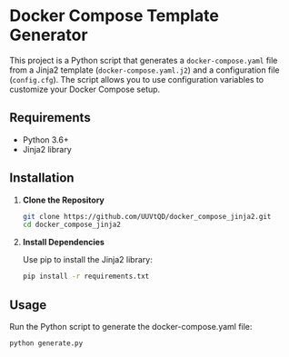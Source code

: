 # Docker Compose Template Generator

This project is a Python script that generates a `docker-compose.yaml` file from a Jinja2 template (`docker-compose.yaml.j2`) and a configuration file (`config.cfg`). The script allows you to use configuration variables to customize your Docker Compose setup.

## Requirements

- Python 3.6+
- Jinja2 library

## Installation

1. **Clone the Repository**

   ```bash
   git clone https://github.com/UUVtQD/docker_compose_jinja2.git
   cd docker_compose_jinja2
   ```

2. **Install Dependencies**

   Use pip to install the Jinja2 library:

   ```bash
   pip install -r requirements.txt
   ```

## Usage

Run the Python script to generate the docker-compose.yaml file:

```bash
python generate.py
```

